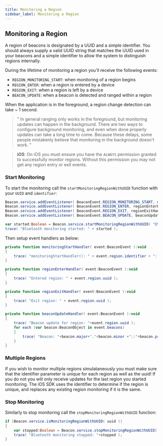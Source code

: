 ```yaml
---
title: Monitoring a Region
sidebar_label: Monitoring a Region
---
```


## Monitoring a Region

A region of beacons is designated by a UUID and a simple identifier. You should always supply 
a valid UUID string that matches the UUID used in your beacons and a simple identifier to allow 
the system to distinguish regions internally.

During the lifetime of monitoring a region you'll receive the following events:

- `REGION_MONITORING_START`: when monitoring of a region begins
- `REGION_ENTER`: when a region is entered by a device
- `REGION_EXIT`: when a region is left by a device
- `BEACON_UPDATE`: when a beacon is detected and ranged within a region


When the application is in the foreground, a region change detection can take ~ 1 second.

>
> " 
> In general ranging only works in the foreground, but monitoring updates can happen in the background. 
> There are two ways to configure background monitoring, and even when done properly updates can take 
> a long time to come. Because these delays, some people mistakenly believe that monitoring in the 
> background doesn't work. 
> "
>


>
> **iOS**: On iOS you must ensure you have the `ALWAYS` permission granted to successfully monitor regions. Without this permission you may not get any region entry or exit events.
>



### Start Monitoring

To start the monitoring call the `startMonitoringRegionWithUUID` function with your `UUID` and `identifier`:


```actionscript
Beacon.service.addEventListener( BeaconEvent.REGION_MONITORING_START, monitoringStartHandler );
Beacon.service.addEventListener( BeaconEvent.REGION_ENTER, regionEnterHandler );
Beacon.service.addEventListener( BeaconEvent.REGION_EXIT, regionExitHandler );
Beacon.service.addEventListener( BeaconEvent.BEACON_UPDATE, beaconUpdateHandler );

var started:Boolean = Beacon.service.startMonitoringRegionWithUUID( "D57092AC-DFAA-446C-8EF3-C81AA22815B5", "an_identifying_string" );
trace( "Bluetooth monitoring started: " + started );
```

Then setup event handlers as below:

```actionscript
private function monitoringStartHandler( event:BeaconEvent ):void
{
	trace( "monitoringStartHandler(): " + event.region.identifier + "::" + event.region.uuid );
}

private function regionEnterHandler( event:BeaconEvent ):void
{
	trace( "Entered region: " + event.region.uuid );
}

private function regionExitHandler( event:BeaconEvent ):void
{
	trace( "Exit region: " + event.region.uuid );
}

private function beaconUpdateHandler( event:BeaconEvent ):void
{
	trace( "Beacon update for region: "+event.region.uuid );
	for each (var beacon:BeaconObject in event.beacons)
	{
		trace( "Beacon: "+beacon.major+"."+beacon.minor +"::"+beacon.proximity +"["+beacon.accuracy +"]");
	}
}
```


### Multiple Regions 

If you wish to monitor multiple regions simulataneously you must make sure that the identifier parameter 
is unique for each region as well as the uuid! If you do not you will only receive updates for the last 
region you started monitoring. The iOS SDK uses the identifier to determine if the region is unique, and 
replaces any existing region monitoring if it is the same.



### Stop Monitoring

Similarly to stop monitoring call the `stopMonitoringRegionWithUUID` function:

```actionscript
if (Beacon.service.isMonitoringRegionWithUUID( uuid ))
{
	var stopped:Boolean = Beacon.service.stopMonitoringRegionWithUUID( uuid, identifier );
	trace( "Bluetooth monitoring stopped: "+stopped );
}
```








